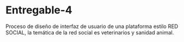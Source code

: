 # Entregable-4
Proceso de diseño de interfaz de usuario de una plataforma estilo RED SOCIAL, la temática de la red social es veterinarios y sanidad animal.
